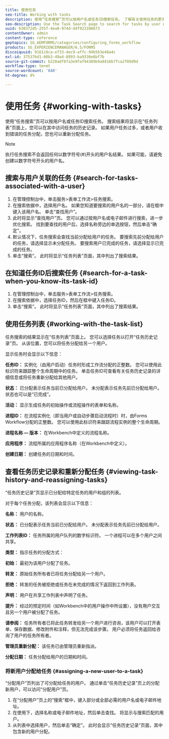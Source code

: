 ```yaml
---
title: 使用任务
seo-title: Working with tasks
description: 使用“任务搜索”页可以按用户名或任务ID搜索任务。 了解有关使用任务的更多信息。
seo-description: Use the Task Search page to search for tasks by user name or task ID. Learn more about working with tasks.
uuid: 630372d5-255f-4ea8-974d-d4f923108673
contentOwner: admin
content-type: reference
geptopics: SG_AEMFORMS/categories/configuring_forms_workflow
products: SG_EXPERIENCEMANAGER/6.5/FORMS
discoiquuid: 9161c8ca-ef33-4ec9-affc-94b5b3e48a4c
exl-id: 375376d1-60b3-49a4-8893-ba9336e6bf7b
source-git-commit: b220adf6fa3e9faf94389b9a9416b7fca2f89d9d
workflow-type: tm+mt
source-wordcount: '840'
ht-degree: 0%

---
```


# 使用任务 {#working-with-tasks}

使用“任务搜索”页可以按用户名或任务ID搜索任务。 搜索结果将显示在“任务列表”页面上，您可以在其中访问任务的历史记录。 如果用户任务过多，或者用户收到错误的任务分配，您也可以重新分配任务。

>[!NOTE]
>
>执行任务搜索不会返回任何以数字符号(#)开头的用户名结果。 如果可能，请避免创建以数字符号开头的用户名。

## 搜索与用户关联的任务 {#search-for-tasks-associated-with-a-user}

1. 在管理控制台中，单击服务>表单工作流>任务搜索。
1. 在搜索依据中，选择用户名。 如果您知道要搜索的用户名的一部分，请在框中键入该用户名。 单击“查找用户”。
1. 此时将显示“查找用户”页。 您可以通过按用户名或电子邮件进行搜索，进一步优化搜索。 找到要查找的用户后，选择名称旁边的单选按钮，然后单击“确定”。
1. 默认情况下，任务搜索会查找当前分配给用户的任务。 要搜索先前分配给用户的任务，请选择显示未分配任务。 要搜索用户已完成的任务，请选择显示已完成的任务。
1. 单击“搜索”。 此时将显示“任务列表”页面，其中列出了搜索结果。

## 在知道任务ID后搜索任务 {#search-for-a-task-when-you-know-its-task-id}

1. 在管理控制台中，单击服务>表单工作流>任务搜索。
1. 在搜索依据中，选择任务ID，然后在框中键入任务ID。
1. 单击“搜索”。 此时将显示“任务列表”页面，其中列出了搜索结果。

## 使用任务列表 {#working-with-the-task-list}

任务搜索的结果显示在“任务列表”页面上。 您可以选择任务以打开“任务历史记录”页。 从该位置，您可以将任务分配给另一个用户。

显示任务时会显示以下信息：

**任务ID：** 实例化（由用户启动）任务时形成工作流分配的正整数。 您可以使用此标识符来跟踪整个生命周期中的任务。 单击任务ID可查看有关任务历史记录的详细信息或将任务重新分配给其他用户。

**状态：** 已分配表示任务当前已分配给用户。 未分配表示任务先前已分配给用户。 状态也可以是“已完成”。

**活动：** 显示生成任务的初始操作或流程操作的表单和名称。

**进程ID：** 在流程实例化（即当用户或自动步骤启动流程时）时，由Forms Workflow分配的正整数。 您可以使用此标识符来跟踪流程实例的整个生命周期。

**进程名称 — 版本：** 在Workbench中定义的流程名称。

**应用程序：** 流程所属的应用程序名称（在Workbench中定义）。

**创建日期：** 创建任务的日期和时间。

## 查看任务历史记录和重新分配任务 {#viewing-task-history-and-reassigning-tasks}

“任务历史记录”页显示已分配给特定任务的用户和组的列表。

对于每个任务分配，该列表会显示以下信息：

**名称：** 用户的名称。

**状态：** 已分配表示任务当前已分配给用户。 未分配表示任务先前已分配给用户。

**工作列表ID：** 任务所属的用户队列的数字标识符。 一个进程可以在多个用户之间共享。

**类型：** 指示任务的分配方式：

**初始：** 最初为该用户分配了任务。

**转发：** 原始任务所有者已将任务分配给另一个用户。

**拒绝：** 转发的任务被拒绝或任务在未完成的情况下返回到工作列表。

**声明：** 用户在共享工作列表中声明了任务。

**提升：** 经过的预定时间（如Workbench中的用户操作中所设置），没有用户交互且另一个用户被分配了任务。

**请参阅：** 任务所有者已将此任务转发给另一个用户进行咨询，该用户可以打开表单、保存数据、修改附件和注释，但无法完成该步骤。 用户必须将任务返回给咨询了用户的任务所有者。

**管理员重新分配：** 该任务已由管理员重新指派。

**分配日期：** 任务分配给用户的日期和时间。

### 将新用户分配给任务 {#assigning-a-new-user-to-a-task}

“分配用户”页列出了可分配给任务的用户。 通过单击“任务历史记录”页上的分配新用户，可以访问“分配用户”页。

1. 在“分配用户”页上的“搜索”框中，键入部分或全部必需的用户名或电子邮件地址。
1. 在使用下，选择名称或电子邮件地址，然后单击查找。 将显示与搜索匹配的用户。
1. 从列表中选择用户，然后单击“确定”。 此时会显示“任务历史记录”页面，其中包含新的用户分配。
